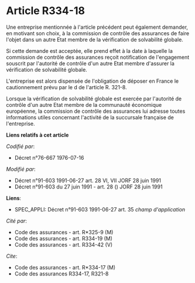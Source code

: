 # Article R334-18

Une entreprise mentionnée à l'article précédent peut également demander, en motivant son choix, à la commission de contrôle
des assurances de faire l'objet dans un autre Etat membre de la vérification de solvabilité globale.

Si cette demande est acceptée, elle prend effet à la date à laquelle la commission de contrôle des assurances reçoit
notification de l'engagement souscrit par l'autorité de contrôle d'un autre Etat membre d'assurer la vérification de
solvabilité globale.

L'entreprise est alors dispensée de l'obligation de déposer en France le cautionnement prévu par le d de l'article R. 321-8.

Lorsque la vérification de solvabilité globale est exercée par l'autorité de contrôle d'un autre Etat membre de la communauté
économique européenne, la commission de contrôle des assurances lui adresse toutes informations utiles concernant l'activité
de la succursale française de l'entreprise.

**Liens relatifs à cet article**

_Codifié par_:

  - Décret n°76-667 1976-07-16

_Modifié par_:

  - Décret n°91-603 1991-06-27 art. 28 VI, VII JORF 28 juin 1991
  - Décret n°91-603 du 27 juin 1991 - art. 28 () JORF 28 juin 1991

**Liens**:

  - SPEC_APPLI: Décret n°91-603 1991-06-27 art. 35 *champ d'application*

_Cité par_:

  - Code des assurances - art. R*325-9 (M)
  - Code des assurances - art. R334-19 (M)
  - Code des assurances - art. R334-42 (V)

_Cite_:

  - Code des assurances - art. R*334-17 (M)
  - Code des assurances R334-17, R321-8
